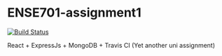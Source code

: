 # ENSE701-assignment1

[![Build Status](https://travis-ci.com/MinhPhu0304/ENSE701-assignment1.svg?branch=master)](https://travis-ci.com/MinhPhu0304/ENSE701-assignment1)

React + ExpressJs + MongoDB + Travis CI (Yet another uni assignment)
